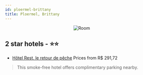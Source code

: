 ```yaml
---
id: ploermel-brittany
title: Ploermel, Brittany
---
```


<center><img src="https://i.travelapi.com/hotels/42000000/41990000/41980500/41980455/1b551c28_z.jpg" alt="Room" /></center>


##  2 star hotels - ⭐️⭐️

-    [Hôtel Rest. le retour de pêche](https://us.hurb.com/hotels/ploermel/hotel-rest-le-retour-de-peche-JNP-JP949505?cmp=18055) Prices from R$ 291,72
   > This smoke-free hotel offers complimentary parking nearby.
